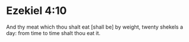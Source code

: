 # Ezekiel 4:10

And thy meat which thou shalt eat [shall be] by weight, twenty shekels a day: from time to time shalt thou eat it.